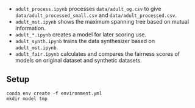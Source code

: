 * `adult_process.ipynb` processes `data/adult_og.csv` to give `data/adult_processed_small.csv` and `data/adult_processed.csv`.
* `adult_mst.ipynb` shows the maximum spanning tree based on mutual information.
* `adult_*.ipynb` creates a model for later scoring use.
* `adult_synth.ipynb` trains the data synthesizer based on `adult_mst.ipynb`.
* `adult_fair.ipynb` calculates and compares the fairness scores of models on original dataset and synthetic datasets.

## Setup
```
conda env create -f environment.yml
mkdir model tmp
```

